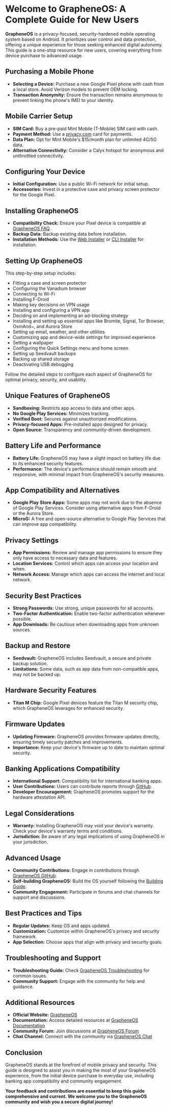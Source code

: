 # Welcome to GrapheneOS: A Complete Guide for New Users

**GrapheneOS** is a privacy-focused, security-hardened mobile operating system based on Android. It prioritizes user control and data protection, offering a unique experience for those seeking enhanced digital autonomy. This guide is a one-stop resource for new users, covering everything from device purchase to advanced usage.

## Purchasing a Mobile Phone

- **Selecting a Device:** Purchase a new Google Pixel phone with cash from a local store. Avoid Verizon models to prevent OEM locking.
- **Transaction Anonymity:** Ensure the transaction remains anonymous to prevent linking the phone's IMEI to your identity.

## Mobile Carrier Setup

- **SIM Card:** Buy a pre-paid Mint Mobile (T-Mobile) SIM card with cash.
- **Payment Method:** Use a [privacy.com](https://privacy.com) card for payments.
- **Data Plan:** Opt for Mint Mobile's $15/month plan for unlimited 4G/5G data.
- **Alternative Connectivity:** Consider a Calyx hotspot for anonymous and unthrottled connectivity.

## Configuring Your Device

- **Initial Configuration:** Use a public Wi-Fi network for initial setup.
- **Accessories:** Invest in a protective case and privacy screen protector for the Google Pixel.

## Installing GrapheneOS

- **Compatibility Check:** Ensure your Pixel device is compatible at [GrapheneOS FAQ](https://grapheneos.org/faq).
- **Backup Data:** Backup existing data before installation.
- **Installation Methods:** Use the [Web Installer](https://grapheneos.org/install/web) or [CLI Installer](https://grapheneos.org/install/cli) for installation.

## Setting Up GrapheneOS

This step-by-step setup includes:

- Fitting a case and screen protector
- Configuring the Vanadium browser
- Connecting to Wi-Fi
- Installing F-Droid
- Making key decisions on VPN usage
- Installing and configuring a VPN app
- Deciding on and implementing an ad-blocking strategy
- Installing and setting up essential apps like Bromite, Signal, Tor Browser, OsmAnd~, and Aurora Store
- Setting up email, weather, and other utilities
- Customizing app and device-wide settings for improved experience
- Setting a wallpaper
- Configuring the Quick Settings menu and home screen
- Setting up Seedvault backups
- Backing up shared storage
- Deactivating USB debugging

Follow the detailed steps to configure each aspect of GrapheneOS for optimal privacy, security, and usability.

## Unique Features of GrapheneOS

- **Sandboxing:** Restricts app access to data and other apps.
- **No Google Play Services:** Minimizes tracking.
- **Verified Boot:** Secures against unauthorized modifications.
- **Privacy-focused Apps:** Pre-installed apps designed for privacy.
- **Open Source:** Transparency and community-driven development.

## Battery Life and Performance

- **Battery Life:** GrapheneOS may have a slight impact on battery life due to its enhanced security features.
- **Performance:** The device's performance should remain smooth and responsive, with minimal impact from GrapheneOS's security measures.

## App Compatibility and Alternatives

- **Google Play Store Apps:** Some apps may not work due to the absence of Google Play Services. Consider using alternative apps from F-Droid or the Aurora Store.
- **MicroG:** A free and open-source alternative to Google Play Services that can improve app compatibility.

## Privacy Settings

- **App Permissions:** Review and manage app permissions to ensure they only have access to necessary data and features.
- **Location Services:** Control which apps can access your location and when.
- **Network Access:** Manage which apps can access the internet and local network.

## Security Best Practices

- **Strong Passwords:** Use strong, unique passwords for all accounts.
- **Two-Factor Authentication:** Enable two-factor authentication whenever possible.
- **App Downloads:** Be cautious when downloading apps from unknown sources.

## Backup and Restore

- **Seedvault:** GrapheneOS includes Seedvault, a secure and private backup solution.
- **Limitations:** Some data, such as app data from non-compatible apps, may not be backed up.

## Hardware Security Features

- **Titan M Chip:** Google Pixel devices feature the Titan M security chip, which GrapheneOS leverages for enhanced security.

## Firmware Updates

- **Updating Firmware:** GrapheneOS provides firmware updates directly, ensuring timely security patches and improvements.
- **Importance:** Keep your device's firmware up to date to maintain optimal security.

## Banking Applications Compatibility

- **International Support:** Compatibility list for international banking apps.
- **User Contributions:** Users can contribute reports through [GitHub](https://github.com/PrivSec-dev/banking-apps-compat-report/issues/342).
- **Developer Encouragement:** GrapheneOS promotes support for the hardware attestation API.

## Legal Considerations

- **Warranty:** Installing GrapheneOS may void your device's warranty. Check your device's warranty terms and conditions.
- **Jurisdiction:** Be aware of any legal implications of using GrapheneOS in your jurisdiction.

## Advanced Usage

- **Community Contributions:** Engage in contributions through [GrapheneOS GitHub](https://github.com/GrapheneOS).
- **Self-building GrapheneOS:** Build the OS yourself following the [Building Guide](https://grapheneos.org/build).
- **Community Engagement:** Participate in forums and chat channels for support and discussions.

## Best Practices and Tips

- **Regular Updates:** Keep OS and apps updated.
- **Customization:** Customize within GrapheneOS's privacy and security framework.
- **App Selection:** Choose apps that align with privacy and security goals.

## Troubleshooting and Support

- **Troubleshooting Guide:** Check [GrapheneOS Troubleshooting](https://grapheneos.org/faq#troubleshooting) for common issues.
- **Community Support:** Engage with the community for help and guidance.

## Additional Resources

- **Official Website:** [GrapheneOS](https://grapheneos.org/)
- **Documentation:** Access detailed resources at [GrapheneOS Documentation](https://grapheneos.org/faq)
- **Community Forum:** Join discussions at [GrapheneOS Forum](https://discuss.grapheneos.org/)
- **Chat Channel:** Connect with the community via [GrapheneOS Chat](https://grapheneos.org/contact)

## Conclusion

GrapheneOS stands at the forefront of mobile privacy and security. This guide is designed to assist you in making the most of your GrapheneOS experience, from the initial device purchase to everyday use, including banking app compatibility and community engagement.

**Your feedback and contributions are essential to keep this guide comprehensive and current. We welcome you to the GrapheneOS community and wish you a secure digital journey!**
